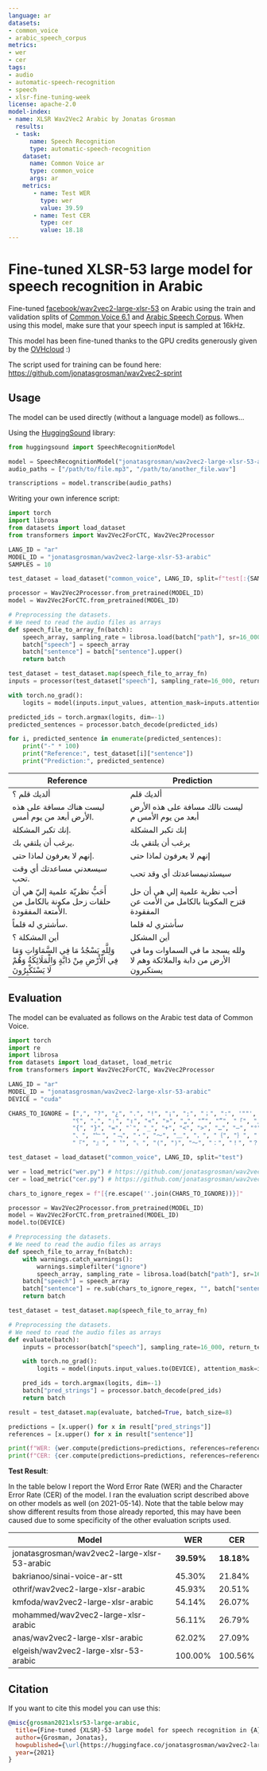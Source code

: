 ```yaml
---
language: ar
datasets:
- common_voice
- arabic_speech_corpus
metrics:
- wer
- cer
tags:
- audio
- automatic-speech-recognition
- speech
- xlsr-fine-tuning-week
license: apache-2.0
model-index:
- name: XLSR Wav2Vec2 Arabic by Jonatas Grosman
  results:
  - task: 
      name: Speech Recognition
      type: automatic-speech-recognition
    dataset:
      name: Common Voice ar
      type: common_voice
      args: ar
    metrics:
       - name: Test WER
         type: wer
         value: 39.59
       - name: Test CER
         type: cer
         value: 18.18
---
```


# Fine-tuned XLSR-53 large model for speech recognition in Arabic

Fine-tuned [facebook/wav2vec2-large-xlsr-53](https://huggingface.co/facebook/wav2vec2-large-xlsr-53) on Arabic using the train and validation splits of [Common Voice 6.1](https://huggingface.co/datasets/common_voice) and [Arabic Speech Corpus](https://huggingface.co/datasets/arabic_speech_corpus).
When using this model, make sure that your speech input is sampled at 16kHz.

This model has been fine-tuned thanks to the GPU credits generously given by the [OVHcloud](https://www.ovhcloud.com/en/public-cloud/ai-training/) :)

The script used for training can be found here: https://github.com/jonatasgrosman/wav2vec2-sprint

## Usage

The model can be used directly (without a language model) as follows...

Using the [HuggingSound](https://github.com/jonatasgrosman/huggingsound) library:

```python
from huggingsound import SpeechRecognitionModel

model = SpeechRecognitionModel("jonatasgrosman/wav2vec2-large-xlsr-53-arabic")
audio_paths = ["/path/to/file.mp3", "/path/to/another_file.wav"]

transcriptions = model.transcribe(audio_paths)
```

Writing your own inference script:

```python
import torch
import librosa
from datasets import load_dataset
from transformers import Wav2Vec2ForCTC, Wav2Vec2Processor

LANG_ID = "ar"
MODEL_ID = "jonatasgrosman/wav2vec2-large-xlsr-53-arabic"
SAMPLES = 10

test_dataset = load_dataset("common_voice", LANG_ID, split=f"test[:{SAMPLES}]")

processor = Wav2Vec2Processor.from_pretrained(MODEL_ID)
model = Wav2Vec2ForCTC.from_pretrained(MODEL_ID)

# Preprocessing the datasets.
# We need to read the audio files as arrays
def speech_file_to_array_fn(batch):
    speech_array, sampling_rate = librosa.load(batch["path"], sr=16_000)
    batch["speech"] = speech_array
    batch["sentence"] = batch["sentence"].upper()
    return batch

test_dataset = test_dataset.map(speech_file_to_array_fn)
inputs = processor(test_dataset["speech"], sampling_rate=16_000, return_tensors="pt", padding=True)

with torch.no_grad():
    logits = model(inputs.input_values, attention_mask=inputs.attention_mask).logits

predicted_ids = torch.argmax(logits, dim=-1)
predicted_sentences = processor.batch_decode(predicted_ids)

for i, predicted_sentence in enumerate(predicted_sentences):
    print("-" * 100)
    print("Reference:", test_dataset[i]["sentence"])
    print("Prediction:", predicted_sentence)
```

| Reference  | Prediction |
| ------------- | ------------- |
| ألديك قلم ؟ | ألديك قلم |
| ليست هناك مسافة على هذه الأرض أبعد من يوم أمس. | ليست نالك مسافة على هذه الأرض أبعد من يوم الأمس  م |
| إنك تكبر المشكلة. | إنك تكبر المشكلة |
| يرغب أن يلتقي بك. | يرغب أن يلتقي بك |
| إنهم لا يعرفون لماذا حتى. | إنهم لا يعرفون لماذا حتى |
| سيسعدني مساعدتك أي وقت تحب. | سيسئدنيمساعدتك أي وقد تحب |
| أَحَبُّ نظريّة علمية إليّ هي أن حلقات زحل مكونة بالكامل من الأمتعة المفقودة. | أحب نظرية علمية إلي  هي أن حل قتزح المكوينا بالكامل من الأمت عن المفقودة |
| سأشتري له قلماً. | سأشتري له قلما |
| أين المشكلة ؟ | أين المشكل |
| وَلِلَّهِ يَسْجُدُ مَا فِي السَّمَاوَاتِ وَمَا فِي الْأَرْضِ مِنْ دَابَّةٍ وَالْمَلَائِكَةُ وَهُمْ لَا يَسْتَكْبِرُونَ | ولله يسجد ما في السماوات وما في الأرض من دابة والملائكة وهم لا يستكبرون |

## Evaluation

The model can be evaluated as follows on the Arabic test data of Common Voice.

```python
import torch
import re
import librosa
from datasets import load_dataset, load_metric
from transformers import Wav2Vec2ForCTC, Wav2Vec2Processor

LANG_ID = "ar"
MODEL_ID = "jonatasgrosman/wav2vec2-large-xlsr-53-arabic"
DEVICE = "cuda"

CHARS_TO_IGNORE = [",", "?", "¿", ".", "!", "¡", ";", "；", ":", '""', "%", '"', "�", "ʿ", "·", "჻", "~", "՞",
                  "؟", "،", "।", "॥", "«", "»", "„", "“", "”", "「", "」", "‘", "’", "《", "》", "(", ")", "[", "]",
                  "{", "}", "=", "`", "_", "+", "<", ">", "…", "–", "°", "´", "ʾ", "‹", "›", "©", "®", "—", "→", "。",
                  "、", "﹂", "﹁", "‧", "～", "﹏", "，", "｛", "｝", "（", "）", "［", "］", "【", "】", "‥", "〽",
                  "『", "』", "〝", "〟", "⟨", "⟩", "〜", "：", "！", "？", "♪", "؛", "/", "\\", "º", "−", "^", "'", "ʻ", "ˆ"]

test_dataset = load_dataset("common_voice", LANG_ID, split="test")

wer = load_metric("wer.py") # https://github.com/jonatasgrosman/wav2vec2-sprint/blob/main/wer.py
cer = load_metric("cer.py") # https://github.com/jonatasgrosman/wav2vec2-sprint/blob/main/cer.py

chars_to_ignore_regex = f"[{re.escape(''.join(CHARS_TO_IGNORE))}]"

processor = Wav2Vec2Processor.from_pretrained(MODEL_ID)
model = Wav2Vec2ForCTC.from_pretrained(MODEL_ID)
model.to(DEVICE)

# Preprocessing the datasets.
# We need to read the audio files as arrays
def speech_file_to_array_fn(batch):
    with warnings.catch_warnings():
        warnings.simplefilter("ignore")
        speech_array, sampling_rate = librosa.load(batch["path"], sr=16_000)
    batch["speech"] = speech_array
    batch["sentence"] = re.sub(chars_to_ignore_regex, "", batch["sentence"]).upper()
    return batch

test_dataset = test_dataset.map(speech_file_to_array_fn)

# Preprocessing the datasets.
# We need to read the audio files as arrays
def evaluate(batch):
    inputs = processor(batch["speech"], sampling_rate=16_000, return_tensors="pt", padding=True)

    with torch.no_grad():
        logits = model(inputs.input_values.to(DEVICE), attention_mask=inputs.attention_mask.to(DEVICE)).logits

    pred_ids = torch.argmax(logits, dim=-1)
    batch["pred_strings"] = processor.batch_decode(pred_ids)
    return batch

result = test_dataset.map(evaluate, batched=True, batch_size=8)

predictions = [x.upper() for x in result["pred_strings"]]
references = [x.upper() for x in result["sentence"]]

print(f"WER: {wer.compute(predictions=predictions, references=references, chunk_size=1000) * 100}")
print(f"CER: {cer.compute(predictions=predictions, references=references, chunk_size=1000) * 100}")
```

**Test Result**:

In the table below I report the Word Error Rate (WER) and the Character Error Rate (CER) of the model. I ran the evaluation script described above on other models as well (on 2021-05-14). Note that the table below may show different results from those already reported, this may have been caused due to some specificity of the other evaluation scripts used.

| Model | WER | CER |
| ------------- | ------------- | ------------- |
| jonatasgrosman/wav2vec2-large-xlsr-53-arabic | **39.59%** | **18.18%** |
| bakrianoo/sinai-voice-ar-stt | 45.30% | 21.84% |
| othrif/wav2vec2-large-xlsr-arabic | 45.93% | 20.51% |
| kmfoda/wav2vec2-large-xlsr-arabic | 54.14% | 26.07% |
| mohammed/wav2vec2-large-xlsr-arabic | 56.11% | 26.79% |
| anas/wav2vec2-large-xlsr-arabic | 62.02% | 27.09% |
| elgeish/wav2vec2-large-xlsr-53-arabic | 100.00% | 100.56% |

## Citation
If you want to cite this model you can use this:

```bibtex
@misc{grosman2021xlsr53-large-arabic,
  title={Fine-tuned {XLSR}-53 large model for speech recognition in {A}rabic},
  author={Grosman, Jonatas},
  howpublished={\url{https://huggingface.co/jonatasgrosman/wav2vec2-large-xlsr-53-arabic}},
  year={2021}
}
```
